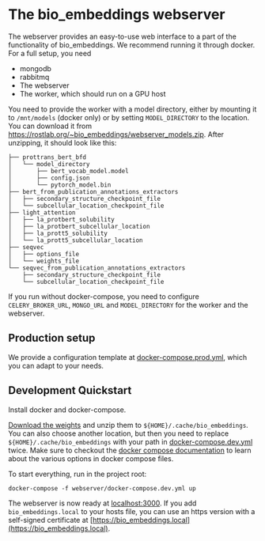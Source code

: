 # The bio_embeddings webserver

The webserver provides an easy-to-use web interface to a part of the functionality of bio_embeddings. We recommend running it through docker. For a full setup, you need
 
 * mongodb
 * rabbitmq
 * The webserver
 * The worker, which should run on a GPU host

You need to provide the worker with a model directory, either by mounting it to `/mnt/models` (docker only) or by setting `MODEL_DIRECTORY` to the location. You can download it from https://rostlab.org/~bio_embeddings/webserver_models.zip. After unzipping, it should look like this:

```
├── prottrans_bert_bfd
│   └── model_directory
│       ├── bert_vocab_model.model
│       ├── config.json
│       └── pytorch_model.bin
├── bert_from_publication_annotations_extractors
│   ├── secondary_structure_checkpoint_file
│   └── subcellular_location_checkpoint_file
├── light_attention
│   ├── la_protbert_solubility
│   ├── la_protbert_subcellular_location
│   ├── la_prott5_solubility
│   └── la_prott5_subcellular_location
├── seqvec
│   ├── options_file
│   └── weights_file
└── seqvec_from_publication_annotations_extractors
    ├── secondary_structure_checkpoint_file
    └── subcellular_location_checkpoint_file
```

If you run without docker-compose, you need to configure `CELERY_BROKER_URL`, `MONGO_URL` and `MODEL_DIRECTORY` for the worker and the webserver.

## Production setup

We provide a configuration template at [docker-compose.prod.yml](docker-compose.prod.yml), which you can adapt to your needs. 

## Development Quickstart

Install docker and docker-compose.

[Download the weights](https://rostlab.org/~bio_embeddings/webserver_models.zip) and unzip them to `${HOME}/.cache/bio_embeddings`. You can also choose another location, but then you need to replace `${HOME}/.cache/bio_embeddings` with your path in [docker-compose.dev.yml](docker-compose.dev.yml) twice. Make sure to checkout the [docker compose documentation](https://docs.docker.com/compose/) to learn about the various options in docker compose files.

To start everything, run in the project root:

```shell script
docker-compose -f webserver/docker-compose.dev.yml up
```
 
The webserver is now ready at [localhost:3000](http://localhost:3000). If you add `bio_embeddings.local` to your hosts file, you can use an https version with a self-signed certificate at [https://bio_embeddings.local](https://bio_embeddings.local).
